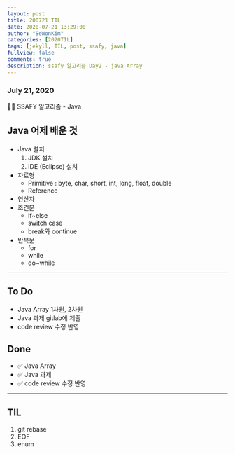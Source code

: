 ```yaml
---
layout: post
title: 200721 TIL
date: 2020-07-21 13:29:00
author: "SeWonKim"
categories: [2020TIL]
tags: [jekyll, TIL, post, ssafy, java]
fullview: false
comments: true
description: ssafy 알고리즘 Day2 - java Array
---
```


### July 21, 2020

👨‍💻 SSAFY 알고리즘 - Java

## Java 어제 배운 것

- Java 설치
  1. JDK 설치
  2. IDE (Eclipse) 설치
- 자료형
  - Primitive : byte, char, short, int, long, float, double
  - Reference
- 연산자
- 조건문
  - if~else
  - switch case
  - break와 continue
- 반복문
  - for
  - while
  - do~while

---

## To Do

- Java Array 1차원, 2차원
- Java 과제 gitlab에 제출
- code review 수정 반영

## Done

- ✅ Java Array
- ✅ Java 과제
- ✅ code review 수정 반영

---

## TIL

1. git rebase
2. EOF
3. enum
